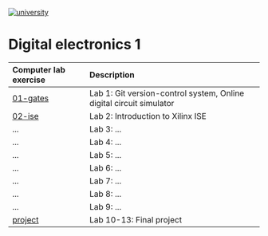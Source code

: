 [![university](https://img.shields.io/badge/university-Brno%20University%20of%20Technology-red.svg)](https://www.vutbr.cz/en/)

# Digital electronics 1

| **Computer lab exercise** | **Description** |
| :-- | :-- |
| [01-gates](01-gates) | Lab 1: Git version-control system, Online digital circuit simulator |
| [02-ise](02-ise) | Lab 2: Introduction to Xilinx ISE |
| ... | Lab 3: ... |
| ... | Lab 4: ... |
| ... | Lab 5: ... |
| ... | Lab 6: ... |
| ... | Lab 7: ... |
| ... | Lab 8: ... |
| ... | Lab 9: ... |
| [project](project) | Lab 10-13: Final project |
